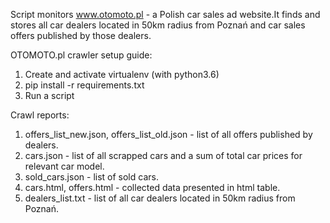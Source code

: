 Script monitors www.otomoto.pl - a Polish car sales ad website.It finds and stores 
all car dealers located in 50km radius from Poznań and car sales offers published 
by those dealers.

OTOMOTO.pl crawler setup guide:
1. Create and activate virtualenv (with python3.6)
2. pip install -r requirements.txt
3. Run a script

Crawl reports:
1. offers_list_new.json, offers_list_old.json - list of all offers published by dealers.
2. cars.json - list of all scrapped cars and a sum of total car prices for relevant car model.
3. sold_cars.json - list of sold cars.
4. cars.html, offers.html - collected data presented in html table.
5. dealers_list.txt - list of all car dealers located in 50km radius from Poznań.